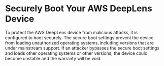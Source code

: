 # Securely Boot Your AWS DeepLens Device<a name="deeplens-secure-boot"></a>

To protect the AWS DeepLens device from malicious attacks, it is configured to boot securely\. The secure boot settings prevent the device from loading unauthorized operating systems, including versions that are under mainstream support\. If an attacker bypasses the secure boot settings and loads other operating systems or other versions, the device could become unstable and the warranty will be void\. 